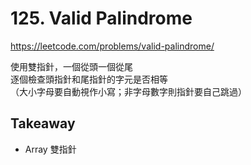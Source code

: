 # 125. Valid Palindrome

<https://leetcode.com/problems/valid-palindrome/>

使用雙指針，一個從頭一個從尾  
逐個檢查頭指針和尾指針的字元是否相等  
（大小字母要自動視作小寫；非字母數字則指針要自己跳過）

## Takeaway

- Array 雙指針
